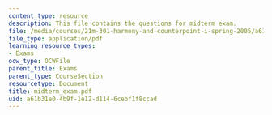 ```yaml
---
content_type: resource
description: This file contains the questions for midterm exam.
file: /media/courses/21m-301-harmony-and-counterpoint-i-spring-2005/a61b31e04b9f1e12d1146cebf1f8ccad_midterm_exam.pdf
file_type: application/pdf
learning_resource_types:
- Exams
ocw_type: OCWFile
parent_title: Exams
parent_type: CourseSection
resourcetype: Document
title: midterm_exam.pdf
uid: a61b31e0-4b9f-1e12-d114-6cebf1f8ccad
---
```

